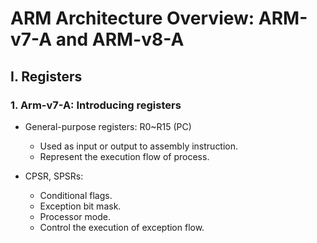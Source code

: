 # ARM Architecture Overview: ARM-v7-A and ARM-v8-A

## I. Registers

### 1. Arm-v7-A: Introducing registers

- General-purpose registers: R0~R15 (PC)
  - Used as input or output to assembly instruction.
  - Represent the execution flow of process.

- CPSR, SPSRs:
  - Conditional flags.
  - Exception bit mask.
  - Processor mode.
  - Control the execution of exception flow.

